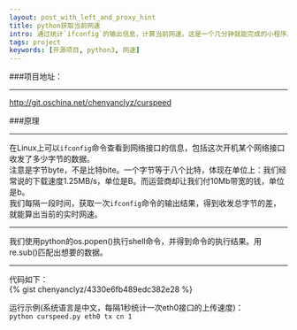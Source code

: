 ```yaml
---
layout: post_with_left_and_proxy_hint
title: python获取当前网速
intro: 通过统计`ifconfig`的输出信息，计算当前网速。这是一个几分钟就能完成的小程序。主要是提供一个获取网速的的思路。
tags: project
keywords: [开源项目, python3, 网速]
---
```

###项目地址：

---
http://git.oschina.net/chenyanclyz/curspeed


###原理

---
在Linux上可以`ifconfig`命令查看到网络接口的信息，包括这次开机某个网络接口收发了多少字节的数据。    
注意是字节byte，不是比特bite。一个字节等于八个比特，体现在单位上：我们经常说的下载速度1.25MB/s，单位是B。而运营商却让我们付10Mb带宽的钱，单位是b。    
我们每隔一段时间，获取一次`ifconfig`命令的输出结果，得到收发总字节的差，就能算出当前的实时网速。    

---
我们使用python的os.popen()执行shell命令，并得到命令的执行结果。用re.sub()匹配出想要的数据。    

---
代码如下：    
{% gist chenyanclyz/4330e6fb489edc382e28 %}

运行示例(系统语言是中文，每隔1秒统计一次eth0接口的上传速度)：    
`python curspeed.py eth0 tx cn 1`
